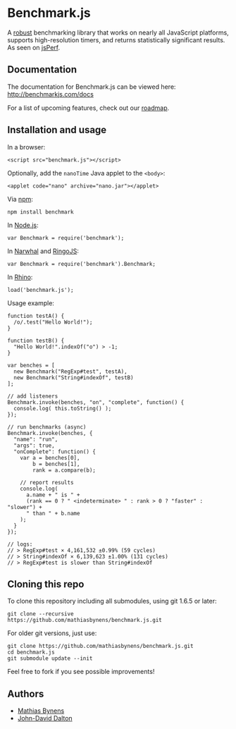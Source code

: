 # Benchmark.js

A [robust](http://calendar.perfplanet.com/2010/bulletproof-javascript-benchmarks/ "Bulletproof JavaScript benchmarks") benchmarking library that works on nearly all JavaScript platforms, supports high-resolution timers, and returns statistically significant results. As seen on [jsPerf](http://jsperf.com/).

## Documentation

The documentation for Benchmark.js can be viewed here: <http://benchmarkjs.com/docs>

For a list of upcoming features, check out our [roadmap](https://github.com/mathiasbynens/benchmark.js/wiki/Roadmap).

## Installation and usage

In a browser:

    <script src="benchmark.js"></script>

Optionally, add the `nanoTime` Java applet to the `<body>`:

    <applet code="nano" archive="nano.jar"></applet>

Via [npm](http://npmjs.org/):

    npm install benchmark

In [Node.js](http://nodejs.org/):

    var Benchmark = require('benchmark');

In [Narwhal](http://narwhaljs.org/) and [RingoJS](http://ringojs.org/):

    var Benchmark = require('benchmark').Benchmark;

In [Rhino](http://www.mozilla.org/rhino/):

    load('benchmark.js');

Usage example:

    function testA() {
      /o/.test("Hello World!");
    }
    
    function testB() {
      "Hello World!".indexOf("o") > -1;
    }
    
    var benches = [
      new Benchmark("RegExp#test", testA),
      new Benchmark("String#indexOf", testB)
    ];
    
    // add listeners
    Benchmark.invoke(benches, "on", "complete", function() {
      console.log( this.toString() );
    });
    
    // run benchmarks (async)
    Benchmark.invoke(benches, {
      "name": "run",
      "args": true,
      "onComplete": function() {
        var a = benches[0],
            b = benches[1],
            rank = a.compare(b);

        // report results
        console.log(
          a.name + " is " +
          (rank == 0 ? " <indeterminate> " : rank > 0 ? "faster" : "slower") +
          " than " + b.name
        );
      }
    });
    
    // logs:
    // > RegExp#test × 4,161,532 ±0.99% (59 cycles)
    // > String#indexOf × 6,139,623 ±1.00% (131 cycles)
    // > RegExp#test is slower than String#indexOf

## Cloning this repo

To clone this repository including all submodules, using git 1.6.5 or later:

    git clone --recursive https://github.com/mathiasbynens/benchmark.js.git

For older git versions, just use:

    git clone https://github.com/mathiasbynens/benchmark.js.git
    cd benchmark.js
    git submodule update --init

Feel free to fork if you see possible improvements!

## Authors

* [Mathias Bynens](http://mathiasbynens.be/)
* [John-David Dalton](http://allyoucanleet.com/)
